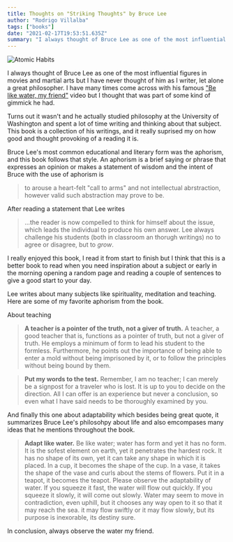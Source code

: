 ```yaml
---
title: Thoughts on "Striking Thoughts" by Bruce Lee
author: "Rodrigo Villalba"
tags: ["books"]
date: "2021-02-17T19:53:51.635Z"
summary: "I always thought of Bruce Lee as one of the most influential figures in movies and martial arts but I have never thought of him as I writer, let alone a great philosopher."
---
```


![Atomic Habits](/posts/images/StrikingThoughts_book.jpg)

I always thought of Bruce Lee as one of the most influential figures in movies and martial arts but I have never thought of him as I writer, let alone a great philosopher. I have many times come across with his famous ["Be like water, my friend"](https://www.youtube.com/watch?v=cJMwBwFj5nQ) video but I thought that was part of some kind of gimmick he had.

Turns out it wasn't and he actually studied philosophy at the University of Washington and spent a lot of time writing and thinking about that subject. This book is a collection of his writings, and it really suprised my on how good and thought provoking of a reading it is.

Bruce Lee's most common educational and literary form was the aphorism, and this book follows that style. An aphorism is a brief saying or phrase that expresses an opinion or makes a statement of wisdom and the intent of Bruce with the use of aphorism is

> to arouse a heart-felt "call to arms" and not intellectual abrstraction, however valid such abstraction may prove to be.

After reading a statement that Lee writes

> ...the reader is now compelled to think for himself about the issue, which leads the individual to produce his own answer. Lee always challenge his students (both in classroom an thorugh writings) no to agree or disagree, but to _grow_.

I really enjoyed this book, I read it from start to finish but I think that this is a better book to read when you need inspiration about a subject or early in the morning opening a random page and reading a couple of sentences to give a good start to your day.

Lee writes about many subjects like spirituality, meditation and teaching. Here are some of my favorite aphorism from the book.

About teaching

> **A teacher is a pointer of the truth, not a giver of truth.** A teacher, a good teacher that is, functions as a pointer of truth, but not a giver of truth. He employs a minimum of form to lead his student to the formless. Furthermore, he points out the importance of being able to enter a mold without being imprisoned by it, or to follow the principles without being bound by them.

> **Put my words to the test.** Remember, I am no teacher; I can merely be a signpost for a traveler who is lost. It is up to you to decide on the direction. All I can offer is an experience but never a conclusion, so even what I have said needs to be thoroughly examined by you.

And finally this one about adaptability which besides being great quote, it summarizes Bruce Lee's philosohpy about life and also emcompases many ideas that he mentions throughout the book.

> **Adapt like water.** Be like water; water has form and yet it has no form. It is the sofest element on earth, yet it penetrates the hardest rock. It has no shape of its own, yet it can take any shape in which it is placed. In a cup, it becomes the shape of the cup. In a vase, it takes the shape of the vase and curls about the stems of flowers. Put it in a teapot, it becomes the teapot. Please observe the adaptability of water. If you squeeze it fast, the water will flow out quickly. If you squeeze it slowly, it will come out slowly. Water may seem to move in contradiction, even uphill, but it chooses any way open to it so that it may reach the sea. it may flow swiftly or it may flow slowly, but its purpose is inexorable, its destiny sure.

In conclusion, always observe the water my friend.

